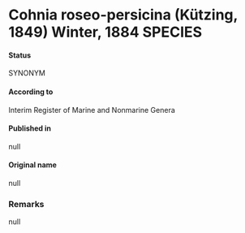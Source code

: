 # Cohnia roseo-persicina (Kützing, 1849) Winter, 1884 SPECIES

#### Status
SYNONYM

#### According to
Interim Register of Marine and Nonmarine Genera

#### Published in
null

#### Original name
null

### Remarks
null